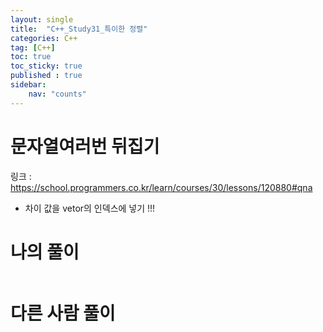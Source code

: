 ```yaml
---
layout: single
title:  "C++_Study31_특이한 정렬"
categories: C++
tag: [C++]
toc: true
toc_sticky: true
published : true
sidebar:
    nav: "counts"  
---
```


# 문자열여러번 뒤집기
   
링크 : <https://school.programmers.co.kr/learn/courses/30/lessons/120880#qna>
   
* 차이 값을 vetor의 인덱스에 넣기 !!!
   
# 나의 풀이   

```cpp

```

# 다른 사람 풀이

```cpp

```